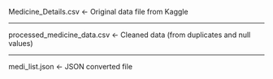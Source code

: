 Medicine_Details.csv <- Original data file from Kaggle

---

processed_medicine_data.csv <- Cleaned data (from duplicates and null values)
___

medi_list.json <- JSON converted file
